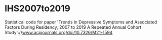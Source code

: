 # IHS2007to2019

Statistical code for paper 'Trends in Depressive Symptoms and Associated Factors During Residency, 2007 to 2019
A Repeated Annual Cohort Study'://www.acpjournals.org/doi/10.7326/M21-1594
